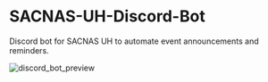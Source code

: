 # SACNAS-UH-Discord-Bot
Discord bot for SACNAS UH to automate event announcements and reminders.

![discord_bot_preview](https://github.com/SharmaMitchell/SACNAS-UH-Discord-Bot/assets/90817905/0ce2222e-f5a9-411f-b3b6-6420fbc87c62)
